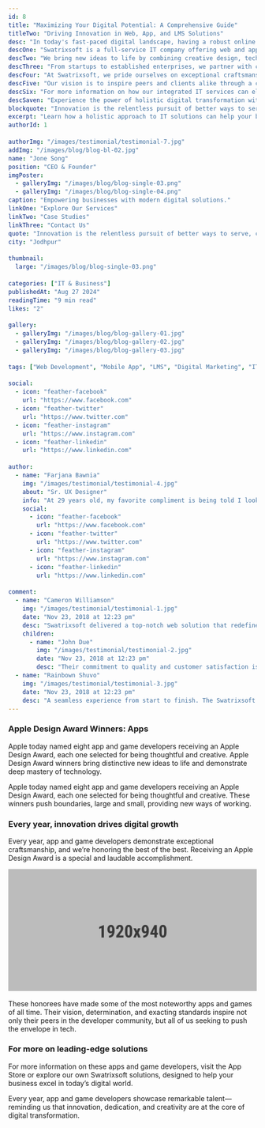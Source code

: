 ```yaml
---
id: 8
title: "Maximizing Your Digital Potential: A Comprehensive Guide"
titleTwo: "Driving Innovation in Web, App, and LMS Solutions"
desc: "In today's fast-paced digital landscape, having a robust online presence is crucial for sustained success."
descOne: "Swatrixsoft is a full-service IT company offering web and app development, LMS platforms, and targeted digital marketing strategies to help businesses thrive."
descTwo: "We bring new ideas to life by combining creative design, technical expertise, and a deep understanding of modern technology stacks. Our solutions are thoughtful, secure, and scalable."
descThree: "From startups to established enterprises, we partner with clients across the globe to deliver impactful digital experiences that transform how they operate and engage with users."
descFour: "At Swatrixsoft, we pride ourselves on exceptional craftsmanship, ensuring each project is driven by innovation and strategic alignment with your goals."
descFive: "Our vision is to inspire peers and clients alike through a commitment to excellence. By pushing boundaries, we deliver solutions that stand out in a crowded market."
descSix: "For more information on how our integrated IT services can elevate your business, explore our solutions page or reach out to our expert team."
descSaven: "Experience the power of holistic digital transformation with Swatrixsoft—where technology meets creativity to fuel your growth."
blockquote: "Innovation is the relentless pursuit of better ways to serve, connect, and inspire."
excerpt: "Learn how a holistic approach to IT solutions can help your business stand out and achieve sustained success."
authorId: 1

authorImg: "/images/testimonial/testimonial-7.jpg"
addImg: "/images/blog/blog-bl-02.jpg"
name: "Jone Song"
position: "CEO & Founder"
imgPoster:
  - galleryImg: "/images/blog/blog-single-03.png"
  - galleryImg: "/images/blog/blog-single-04.png"
caption: "Empowering businesses with modern digital solutions."
linkOne: "Explore Our Services"
linkTwo: "Case Studies"
linkThree: "Contact Us"
quote: "Innovation is the relentless pursuit of better ways to serve, connect, and inspire."
city: "Jodhpur"

thumbnail:
  large: "/images/blog/blog-single-03.png"

categories: ["IT & Business"]
publishedAt: "Aug 27 2024"
readingTime: "9 min read"
likes: "2"

gallery:
  - galleryImg: "/images/blog/blog-gallery-01.jpg"
  - galleryImg: "/images/blog/blog-gallery-02.jpg"
  - galleryImg: "/images/blog/blog-gallery-03.jpg"

tags: ["Web Development", "Mobile App", "LMS", "Digital Marketing", "IT Solutions", "Innovation"]

social:
  - icon: "feather-facebook"
    url: "https://www.facebook.com"
  - icon: "feather-twitter"
    url: "https://www.twitter.com"
  - icon: "feather-instagram"
    url: "https://www.instagram.com"
  - icon: "feather-linkedin"
    url: "https://www.linkedin.com"

author:
  - name: "Farjana Bawnia"
    img: "/images/testimonial/testimonial-4.jpg"
    about: "Sr. UX Designer"
    info: "At 29 years old, my favorite compliment is being told I look like my mom—embracing my roots while forging a modern design path."
    social:
      - icon: "feather-facebook"
        url: "https://www.facebook.com"
      - icon: "feather-twitter"
        url: "https://www.twitter.com"
      - icon: "feather-instagram"
        url: "https://www.instagram.com"
      - icon: "feather-linkedin"
        url: "https://www.linkedin.com"

comment:
  - name: "Cameron Williamson"
    img: "/images/testimonial/testimonial-1.jpg"
    date: "Nov 23, 2018 at 12:23 pm"
    desc: "Swatrixsoft delivered a top-notch web solution that redefined our online presence. Their innovative approach truly sets them apart."
    children:
      - name: "John Due"
        img: "/images/testimonial/testimonial-2.jpg"
        date: "Nov 23, 2018 at 12:23 pm"
        desc: "Their commitment to quality and customer satisfaction is evident in every interaction. Highly recommended!"
  - name: "Rainbown Shuvo"
    img: "/images/testimonial/testimonial-3.jpg"
    date: "Nov 23, 2018 at 12:23 pm"
    desc: "A seamless experience from start to finish. The Swatrixsoft team’s expertise in modern tech stacks made all the difference."
---
```


### Apple Design Award Winners: Apps

Apple today named eight app and game developers receiving an Apple Design Award, each one selected for being thoughtful and creative. Apple Design Award winners bring distinctive new ideas to life and demonstrate deep mastery of technology.

Apple today named eight app and game developers receiving an Apple Design Award, each one selected for being thoughtful and creative. These winners push boundaries, large and small, providing new ways of working.

### Every year, innovation drives digital growth

Every year, app and game developers demonstrate exceptional craftsmanship, and we’re honoring the best of the best. Receiving an Apple Design Award is a special and laudable accomplishment.

<img src="/public/images/blog/blog-bl-02.jpg" alt="Blog Images" class="alignwide mb--30"/>

These honorees have made some of the most noteworthy apps and games of all time. Their vision, determination, and exacting standards inspire not only their peers in the developer community, but all of us seeking to push the envelope in tech.

### For more on leading-edge solutions

For more information on these apps and game developers, visit the App Store or explore our own Swatrixsoft solutions, designed to help your business excel in today’s digital world.

Every year, app and game developers showcase remarkable talent—reminding us that innovation, dedication, and creativity are at the core of digital transformation.
